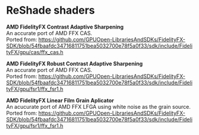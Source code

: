 # ReShade shaders
 
**AMD FidelityFX Contrast Adaptive Sharpening**  
An accurate port of AMD FFX CAS.  
Ported from: https://github.com/GPUOpen-LibrariesAndSDKs/FidelityFX-SDK/blob/54fbaafdc34716811751bea5032700e78f5a0f33/sdk/include/FidelityFX/gpu/cas/ffx_cas.h

**AMD FidelityFX Robust Contrast Adaptive Sharpening**  
An accurate port of AMD FFX CAS.  
Ported from: https://github.com/GPUOpen-LibrariesAndSDKs/FidelityFX-SDK/blob/54fbaafdc34716811751bea5032700e78f5a0f33/sdk/include/FidelityFX/gpu/fsr1/ffx_fsr1.h

**AMD FidelityFX Linear Film Grain Aplicator**  
An acucurate port of AMD FFX LFGA using white noise as the grain source.  
Ported from: https://github.com/GPUOpen-LibrariesAndSDKs/FidelityFX-SDK/blob/54fbaafdc34716811751bea5032700e78f5a0f33/sdk/include/FidelityFX/gpu/fsr1/ffx_fsr1.h
